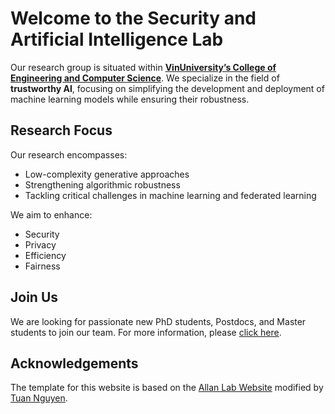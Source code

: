 # Welcome to the Security and Artificial Intelligence Lab

Our research group is situated within [**VinUniversity’s College of Engineering and Computer Science**](https://vinuni.edu.vn/). We specialize in the field of **trustworthy AI**, focusing on simplifying the development and deployment of machine learning models while ensuring their robustness.

## Research Focus

Our research encompasses:
- Low-complexity generative approaches
- Strengthening algorithmic robustness
- Tackling critical challenges in machine learning and federated learning

We aim to enhance:
- Security
- Privacy
- Efficiency
- Fairness

## Join Us

We are looking for passionate new PhD students, Postdocs, and Master students to join our team. For more information, please [click here](https://sail-research.github.io/).

## Acknowledgements
The template for this website is based on the [Allan Lab Website](https://github.com/mpa139/allanlab) modified by [Tuan Nguyen](https://mtuann.github.io/).